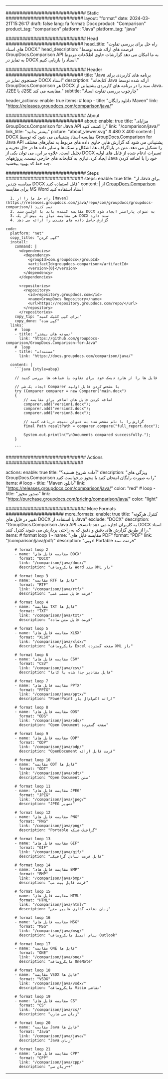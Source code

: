
---
############################# Static ############################
layout: "format"
date:  2024-03-21T15:26:17
draft: false
lang: fa
format: Docx
product: "Comparison"
product_tag: "comparison"
platform: "Java"
platform_tag: "java"

############################# Head ############################
head_title: "راه حل برای بررسی تفاوت های اسناد DOCX."
head_description: "فرصت های ارائه شده توسط GroupDocs.Comparison API به ما امکان می دهد گزارشات حاوی اطلاعات مربوط به تمایز در DOCX اسناد را بازیابی کنیم."

############################# Header ############################
title: "Java برنامه های کاربردی برای جستجوی تمایز در DOCX اسناد" 
description: "کتابخانه Java ارائه شده توسط GroupDocs.Comparison هر DOCX سند را در برنامه های کاربردی پشتیبانی از Java، J2EE یا J2SE مقایسه می کند."
subtitle: "چارچوب بررسی تفاوت اسناد"  

header_actions:
  enable: true
  items:
    #  loop
    - title: "دانلود رایگان Maven"
      link: "https://releases.groupdocs.com/comparison/java/"
      
############################# About ############################
about:
    enable: true
    title: "مزایای GroupDocs.Comparison for Java API را کشف کنید"
    link: "/comparison/java/"
    link_title: "بیشتر بدانید"
    picture: "about_viewer.svg" # 480 X 400
    content: |
       DOCX مقایسه اسناد پشتیبانی می شود که توسط GroupDocs.Comparison for Java API پشتیبانی می شود که گزارش هایی حاوی داده های مربوط به تمایزهای مختلف را تشکیل می دهد. متن در پاراگراف ها، اشکال و سبک ها و سایر داده ها در حال تجزیه و تحلیل است. علاوه بر این، می توان یکی از DOCX تغییرات ادغام شده از فایل های اولیه ایجاد کرد. نیازی به کتابخانه های خارجی نیست. پروژههای Java خود را با اضافه کردن چند خط کد بهبود ببخشید.

############################# Steps ############################
steps:
    enable: true
    title: "از Java برای مقایسه چندین DOCX فایل استفاده کنید"
    content: |
      از [GroupDocs.Comparison](https://products.groupdocs.com/comparison/java/) برای مقایسه MS Word اسناد استفاده کنید
      
      1. راه حل ما را از [Maven](https://releases.groupdocs.com/java/repo/com/groupdocs/groupdocs-comparison/) نصب کنید
      2. مقایسه کننده باید با اولین سند DOCX به عنوان پارامتر ایجاد شود
      3. هر مقایسه نیاز به بیش از یک DOCX سند دارد
      4. گزارش حاصل داده های مفیدی را ارائه می دهد
   
    code:
      platform: "net"
      copy_title: "کپی کردن"
      install:
        command: |
          <dependencies>
            <dependency>
              <groupId>com.groupdocs</groupId>
              <artifactId>groupdocs-comparison</artifactId>
              <version>{0}</version>
            </dependency>
          </dependencies>

          <repositories>
            <repository>
              <id>repository.groupdocs.com</id>
              <name>GroupDocs Repository</name>
              <url>https://repository.groupdocs.com/repo/</url>
            </repository>
          </repositories>
        copy_tip: "برای کپی کلیک کنید"
        copy_done: "کپی شده"
      links:
        #  loop
        - title: "نمونه های بیشتر"
          link: "https://github.com/groupdocs-comparison/GroupDocs.Comparison-for-Java"
        #  loop
        - title: "مستندات"
          link: "https://docs.groupdocs.com/comparison/java/"
          
      content: |
        ```java {style=abap}

        // فایل ها را از هارد دیسک خود برای تفاوت یا شباهت ها بررسی کنید

        // ایجاد یک شی Comparer با مشخص کردن فایل اولیه
        try (Comparer comparer = new Comparer("main.docx") 
        {
            // اضافه کردن فایل های اضافی برای مقایسه
        	comparer.add("version1.docx");
            comparer.add("version2.docx");
            comparer.add("version3.docx");

            // گزارش را با نام مشخص شده به عنوان نتیجه دریافت کنید
            final Path resultPath = comparer.compare("full_report.docx"); 

            System.out.println("\nDocuments compared successfully.");
        }
        
        ```            

############################# Actions ############################

actions:
  enable: true
  title: "آماده شروع هستید؟"
  description: "ویژگی های GroupDocs.Comparison را به صورت رایگان امتحان کنید یا مجوز درخواست کنید"
  items:
    #  loop
    - title: "Maven دانلود"
      link: "https://releases.groupdocs.com/comparison/java/"
      color: "red"
        #  loop
    - title: "صدور مجوز"
      link: "https://purchase.groupdocs.com/pricing/comparison/java/"
      color: "light"


############################# More Formats #####################
more_formats:
    enable: true
    title: "کنترل هرگونه تغییر در فایل های DOCX با استفاده از Java"
    exclude: "DOCX"
    description: "GroupDocs.Comparison Java API به کاربران اجازه می دهد تا نسخه DOCX اسناد را از طریق گزارش های دقیق و دقیق که به راحتی پردازش می شوند کنترل کنند."
    items: 
        # format loop 1
        - name: "مقایسه فایل های PDF"
          format: "PDF"
          link: "/comparison/java/pdf/"
          description: "ادوبی Portable فرمت سند"

        # format loop 2
        - name: "مقایسه فایل های DOCX"
          format: "DOCX"
          link: "/comparison/java/docx/"
          description: "مایکروسافت Word سند XML باز"

        # format loop 3
        - name: "مقایسه RTF فایل ها"
          format: "RTF"
          link: "/comparison/java/rtf/"
          description: "فرمت فایل متنی غنی"

        # format loop 4
        - name: "مقایسه TXT فایل ها"
          format: "TXT"
          link: "/comparison/java/txt/"
          description: "فرمت فایل متن ساده"

        # format loop 5
        - name: "مقایسه فایل های XLSX"
          format: "XLSX"
          link: "/comparison/java/xlsx/"
          description: "مایکروسافت Excel صفحه گسترده XML باز"

        # format loop 6
        - name: "مقایسه فایل های CSV"
          format: "CSV"
          link: "/comparison/java/csv/"
          description: "فایل مقادیر جدا شده با کاما"

        # format loop 7
        - name: "مقایسه فایل های PPTX"
          format: "PPTX"
          link: "/comparison/java/pptx/"
          description: "PowerPoint ارائه اکس‌ام‌ال باز"

        # format loop 8
        - name: "مقایسه فایل های ODS"
          format: "ODS"
          link: "/comparison/java/ods/"
          description: "Open Document صفحه گسترده"

        # format loop 9
        - name: "مقایسه فایل های ODP"
          format: "ODP"
          link: "/comparison/java/odp/"
          description: "OpenDocument فرمت فایل ارائه"

        # format loop 10
        - name: "مقایسه ODT فایل ها"
          format: "ODT"
          link: "/comparison/java/odt/"
          description: "Open Document متن"

        # format loop 11
        - name: "مقایسه فایل های JPEG"
          format: "JPEG"
          link: "/comparison/java/jpeg/"
          description: "JPEG تصویر"

        # format loop 12
        - name: "مقایسه فایل های PNG"
          format: "PNG"
          link: "/comparison/java/png/"
          description: "Portable گرافیک شبکه"

        # format loop 13
        - name: "مقایسه فایل های GIF"
          format: "GIF"
          link: "/comparison/java/gif/"
          description: "فایل فرمت تبادل گرافیکی"

        # format loop 14
        - name: "مقایسه فایل های BMP"
          format: "BMP"
          link: "/comparison/java/bmp/"
          description: "فرمت فایل بیت مپ"

        # format loop 15
        - name: "مقایسه فایل های HTML"
          format: "HTML"
          link: "/comparison/java/html/"
          description: "زبان نشانه گذاری هایپر متن"

        # format loop 16
        - name: "مقایسه فایل های MSG"
          format: "MSG"
          link: "/comparison/java/msg/"
          description: "پیام ایمیل مایکروسافت Outlook"

        # format loop 17
        - name: "مقایسه ONE فایل ها"
          format: "ONE"
          link: "/comparison/java/one/"
          description: "مایکروسافت OneNote"

        # format loop 18
        - name: "مقایسه VSDX فایل ها"
          format: "VSDX"
          link: "/comparison/java/vsdx/"
          description: "مایکروسافت Visio نقاشی"

        # format loop 19
        - name: "مقایسه فایل های CS"
          format: "CS"
          link: "/comparison/java/cs/"
          description: "زبان سی شارپ"

        # format loop 20
        - name: "مقایسه Java فایل ها"
          format: "Java"
          link: "/comparison/java/java/"
          description: "Java زبان"
          
        # format loop 21
        - name: "مقایسه فایل های CPP"
          format: "CPP"
          link: "/comparison/java/cpp/"
          description: "زبان سی++"
---